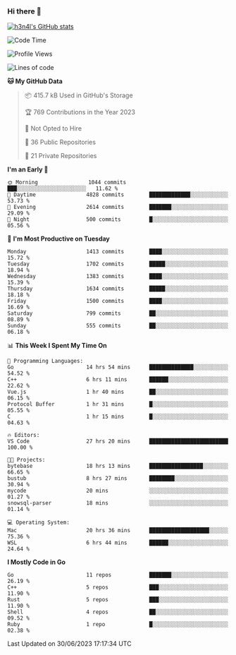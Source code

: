 ### Hi there 👋

[![h3n4l's GitHub stats](https://github-readme-stats.vercel.app/api?username=h3n4l&count_private=true&show_icons=true&theme=radical)](https://github.com/h3n4l/github-readme-stats)

<!--START_SECTION:waka-->
![Code Time](http://img.shields.io/badge/Code%20Time-1%2C369%20hrs%2051%20mins-blue)

![Profile Views](http://img.shields.io/badge/Profile%20Views-1-blue)

![Lines of code](https://img.shields.io/badge/From%20Hello%20World%20I%27ve%20Written-2.0%20million%20lines%20of%20code-blue)

**🐱 My GitHub Data** 

> 📦 415.7 kB Used in GitHub's Storage 
 > 
> 🏆 769 Contributions in the Year 2023
 > 
> 🚫 Not Opted to Hire
 > 
> 📜 36 Public Repositories 
 > 
> 🔑 21 Private Repositories 
 > 
**I'm an Early 🐤** 

```text
🌞 Morning                1044 commits        ███░░░░░░░░░░░░░░░░░░░░░░   11.62 % 
🌆 Daytime                4828 commits        █████████████░░░░░░░░░░░░   53.73 % 
🌃 Evening                2614 commits        ███████░░░░░░░░░░░░░░░░░░   29.09 % 
🌙 Night                  500 commits         █░░░░░░░░░░░░░░░░░░░░░░░░   05.56 % 
```
📅 **I'm Most Productive on Tuesday** 

```text
Monday                   1413 commits        ████░░░░░░░░░░░░░░░░░░░░░   15.72 % 
Tuesday                  1702 commits        █████░░░░░░░░░░░░░░░░░░░░   18.94 % 
Wednesday                1383 commits        ████░░░░░░░░░░░░░░░░░░░░░   15.39 % 
Thursday                 1634 commits        █████░░░░░░░░░░░░░░░░░░░░   18.18 % 
Friday                   1500 commits        ████░░░░░░░░░░░░░░░░░░░░░   16.69 % 
Saturday                 799 commits         ██░░░░░░░░░░░░░░░░░░░░░░░   08.89 % 
Sunday                   555 commits         ██░░░░░░░░░░░░░░░░░░░░░░░   06.18 % 
```


📊 **This Week I Spent My Time On** 

```text
💬 Programming Languages: 
Go                       14 hrs 54 mins      ██████████████░░░░░░░░░░░   54.52 % 
C++                      6 hrs 11 mins       ██████░░░░░░░░░░░░░░░░░░░   22.62 % 
Vue.js                   1 hr 40 mins        ██░░░░░░░░░░░░░░░░░░░░░░░   06.15 % 
Protocol Buffer          1 hr 31 mins        █░░░░░░░░░░░░░░░░░░░░░░░░   05.55 % 
C                        1 hr 15 mins        █░░░░░░░░░░░░░░░░░░░░░░░░   04.63 % 

🔥 Editors: 
VS Code                  27 hrs 20 mins      █████████████████████████   100.00 % 

🐱‍💻 Projects: 
bytebase                 18 hrs 13 mins      █████████████████░░░░░░░░   66.65 % 
bustub                   8 hrs 27 mins       ████████░░░░░░░░░░░░░░░░░   30.94 % 
mycode                   20 mins             ░░░░░░░░░░░░░░░░░░░░░░░░░   01.27 % 
snowsql-parser           18 mins             ░░░░░░░░░░░░░░░░░░░░░░░░░   01.14 % 

💻 Operating System: 
Mac                      20 hrs 36 mins      ███████████████████░░░░░░   75.36 % 
WSL                      6 hrs 44 mins       ██████░░░░░░░░░░░░░░░░░░░   24.64 % 
```

**I Mostly Code in Go** 

```text
Go                       11 repos            ███████░░░░░░░░░░░░░░░░░░   26.19 % 
C++                      5 repos             ███░░░░░░░░░░░░░░░░░░░░░░   11.90 % 
Rust                     5 repos             ███░░░░░░░░░░░░░░░░░░░░░░   11.90 % 
Shell                    4 repos             ██░░░░░░░░░░░░░░░░░░░░░░░   09.52 % 
Ruby                     1 repo              █░░░░░░░░░░░░░░░░░░░░░░░░   02.38 % 
```




 Last Updated on 30/06/2023 17:17:34 UTC
<!--END_SECTION:waka-->

